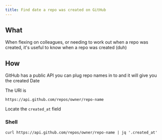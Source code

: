 ```yaml
---
title: Find date a repo was created on GitHub
---
```


## What

When flexing on colleagues, or needing to work out when a repo was created, it's useful to know when a repo was created (duh)

## How

GitHub has a public API you can plug repo names in to and it will give you the created Date

The URl is

```text
https://api.github.com/repos/owner/repo-name
```

Locate the `created_at` field

### Shell

```shell
curl https://api.github.com/repos/owner/repo-name | jq '.created_at'
```
